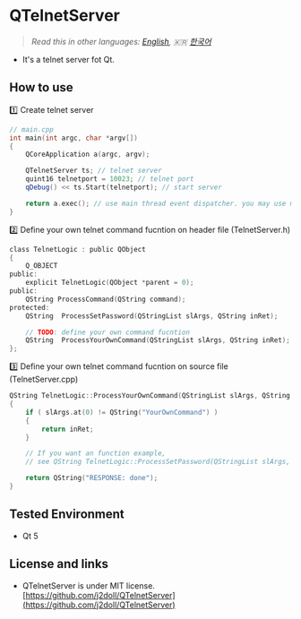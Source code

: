 # QTelnetServer

> *Read this in other languages: [English](README.md), :kr: [한국어](README.ko.md)*

- It's a telnet server fot Qt.

## How to use

:one: Create telnet server

```cpp
// main.cpp
int main(int argc, char *argv[])
{
    QCoreApplication a(argc, argv);

    QTelnetServer ts; // telnet server
    quint16 telnetport = 10023; // telnet port
    qDebug() << ts.Start(telnetport); // start server

    return a.exec(); // use main thread event dispatcher. you may use multi-thread.
}
```
:two: Define your own telnet command fucntion on header file (TelnetServer.h)

```h
class TelnetLogic : public QObject
{
    Q_OBJECT
public:
    explicit TelnetLogic(QObject *parent = 0);
public:
    QString ProcessCommand(QString command);
protected:
    QString  ProcessSetPassword(QStringList slArgs, QString inRet);

    // TODO: define your own command fucntion 
    QString  ProcessYourOwnCommand(QStringList slArgs, QString inRet);
};
```
:three: Define your own telnet command fucntion on source file (TelnetServer.cpp) 

```cpp
QString TelnetLogic::ProcessYourOwnCommand(QStringList slArgs, QString inRet)
{
    if ( slArgs.at(0) != QString("YourOwnCommand") )
    {
        return inRet;
    }

    // If you want an function example, 
    // see QString TelnetLogic::ProcessSetPassword(QStringList slArgs, QString inRet)

    return QString("RESPONSE: done");
}
```

## Tested Environment

- Qt 5

## License and links

- QTelnetServer is under MIT license. [https://github.com/j2doll/QTelnetServer](https://github.com/j2doll/QTelnetServer)
